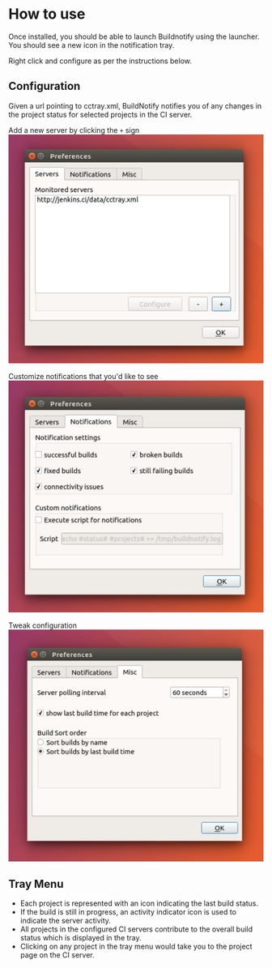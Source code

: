 # How to use

Once installed, you should be able to launch Buildnotify using the launcher. You should see a new icon in the notification tray. 

Right click and configure as per the instructions below. 

## Configuration

Given a url pointing to cctray.xml, BuildNotify notifies you of any changes in the project status for selected projects in the CI server. 

Add a new server by clicking the `+` sign
[![Servers](images/servers.png)]()

Customize notifications that you'd like to see
[![Notifications](images/notifications.png)]()

Tweak configuration
[![Misc configuration](images/misc.png)]()


## Tray Menu
* Each project is represented with an icon indicating the last build status. 
* If the build is still in progress, an activity indicator icon is used to indicate the server activity. 
* All projects in the configured CI servers contribute to the overall build status which is displayed in the tray. 
* Clicking on any project in the tray menu would take you to the project page on the CI server.
